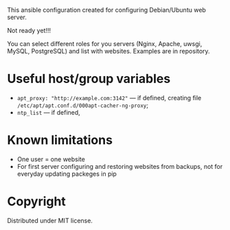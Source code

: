 This ansible configuration created for configuring Debian/Ubuntu web server.

Not ready yet!!!

You can select different roles for you servers (Nginx, Apache, uwsgi, MySQL, PostgreSQL) and list with websites.
Examples are in repository.

# Useful host/group variables

* `apt_proxy: "http://example.com:3142"` — if defined, creating file `/etc/apt/apt.conf.d/000apt-cacher-ng-proxy`;
* `ntp_list` — if defined,

# Known limitations

* One user = one website
* For first server configuring and restoring websites from backups, not for everyday updating packeges in pip

# Copyright

Distributed under MIT license.
